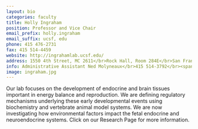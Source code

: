 ```yaml
---
layout: bio
categories: faculty
title: Holly Ingraham
position: Professor and Vice Chair
email_prefix: holly.ingraham
email_suffix: ucsf, edu
phone: 415 476-2731
fax: 415 514-4459
website: http://ingrahamlab.ucsf.edu/
address: 1550 4th Street, MC 2611</br>Rock Hall, Room 284E</br>San Francisco, CA 94158-2611</br>
info: Administrative Assistant Ned Molyneaux</br>415 514-3792</br><span class="e">ned.molyneaux / ucsf, edu </span>
image: ingraham.jpg
---
```


Our lab focuses on the development of endocrine and brain tissues important in energy balance and reproduction. We are defining regulatory mechanisms underlying these early developmental events using biochemistry and vertebrate animal model systems. We are now investigating how environmental factors impact the fetal endocrine and neuroendocrine systems. Click on our Research Page for more information.
